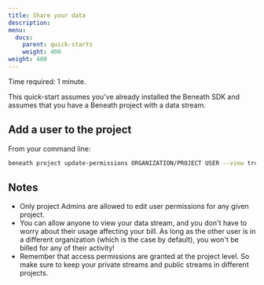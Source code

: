 ```yaml
---
title: Share your data 
description:
menu:
  docs:
    parent: quick-starts
    weight: 400
weight: 400
---
```


Time required: 1 minute.

This quick-start assumes you've already installed the Beneath SDK and assumes that you have a Beneath project with a data stream.

## Add a user to the project
From your command line:
```bash
beneath project update-permissions ORGANIZATION/PROJECT USER --view true --create true --admin false 
```

## Notes
 - Only project Admins are allowed to edit user permissions for any given project.
 - You can allow anyone to view your data stream, and you don't have to worry about their usage affecting your bill. As long as the other user is in a different organization (which is the case by default), you won't be billed for any of their activity!
 - Remember that access permissions are granted at the project level. So make sure to keep your private streams and public streams in different projects.
